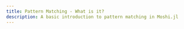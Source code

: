 ```yaml
---
title: Pattern Matching - What is it?
description: A basic introduction to pattern matching in Moshi.jl
---
```

